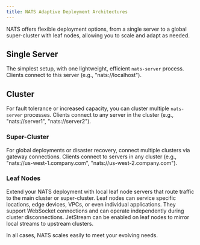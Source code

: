 ```yaml
---
title: NATS Adaptive Deployment Architectures
---
```


NATS offers flexible deployment options, from a single server to a global 
super-cluster with leaf nodes, allowing you to scale and adapt as needed.

## Single Server

The simplest setup, with one lightweight, efficient `nats-server` process.
Clients connect to this server (e.g., "nats://localhost").

## Cluster 

For fault tolerance or increased capacity, you can cluster multiple
`nats-server` processes. Clients connect to any server in the cluster (e.g.,
"nats://server1", "nats://server2").

### Super-Cluster

For global deployments or disaster recovery, connect multiple clusters via
gateway connections. Clients connect to servers in any cluster (e.g.,
"nats://us-west-1.company.com", "nats://us-west-2.company.com").

### Leaf Nodes

Extend your NATS deployment with local leaf node servers that route traffic to
the main cluster or super-cluster. Leaf nodes can service specific locations,
edge devices, VPCs, or even individual applications. They support WebSocket
connections and can operate independently during cluster disconnections.
JetStream can be enabled on leaf nodes to mirror local streams to upstream
clusters.

In all cases, NATS scales easily to meet your evolving needs.
